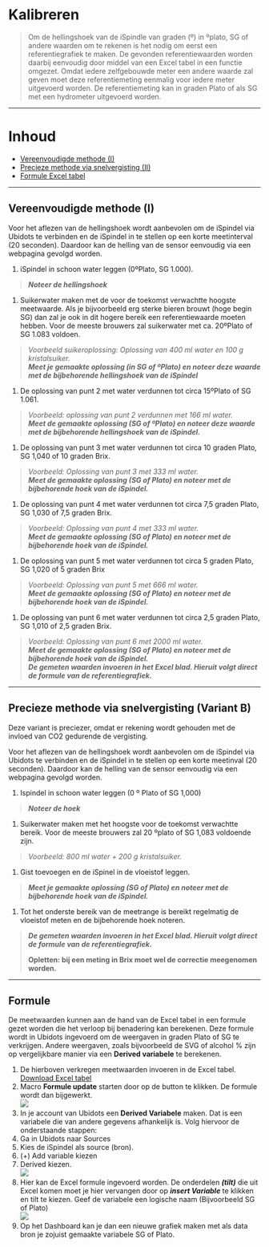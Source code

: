 # Kalibreren

>Om de hellingshoek van de iSpindle van graden (º) in ºplato, SG of andere waarden om te rekenen is het nodig om eerst een referentiegrafiek te maken. De gevonden referentiewaarden worden daarbij eenvoudig door middel van een Excel tabel in een functie omgezet. Omdat iedere zelfgebouwde meter een andere waarde zal geven moet deze referentiemeting eenmalig voor iedere meter uitgevoerd worden. De referentiemeting kan in graden Plato of als SG met een hydrometer uitgevoerd worden.

***

# Inhoud
- [Vereenvoudigde methode (I)](#vereenvoudigde-methode-(I))
- [Precieze methode via snelvergisting (II)](#precieze-methode-via-snelvergisting-(II))
- [Formule Excel tabel](#formule)

***

## Vereenvoudigde methode (I)


Voor het aflezen van de hellingshoek wordt aanbevolen om de iSpindel via Ubidots te verbinden en de iSpindel in te stellen op een korte meetinterval (20 seconden). Daardoor kan de helling van de sensor eenvoudig via een webpagina gevolgd worden.

1. iSpindel in schoon water leggen (0ºPlato, SG 1.000).   
> ***Noteer de hellingshoek***

1. Suikerwater maken met de voor de toekomst verwachtte hoogste meetwaarde. Als je bijvoorbeeld erg sterke bieren brouwt (hoge begin SG) dan zal je ook in dit hogere bereik een referentiewaarde moeten hebben. Voor de meeste brouwers zal suikerwater met ca. 20ºPlato of SG 1.083 voldoen.      
> *Voorbeeld suikeroplossing: Oplossing van 400 ml water en 100 g kristalsuiker.*     
> ***Meet je gemaakte oplossing (in SG of ºPlato) en noteer deze waarde met de bijbehorende hellingshoek van de iSpindel***

1. De oplossing van punt 2 met water verdunnen tot circa 15ºPlato of SG 1.061.      
>*Voorbeeld: oplossing van punt 2  verdunnen met 166 ml water.*     
>***Meet de gemaakte oplossing (SG of ºPlato) en noteer deze waarde met de bijbehorende hellingshoek van de iSpindel.***        

1. De oplossing van punt 3 met water verdunnen tot circa 10 graden Plato, SG 1,040 of 10 graden Brix.       
>*Voorbeeld: Oplossing van punt 3 met 333 ml water.*        
>***Meet de gemaakte oplossing (SG of Plato) en noteer met de bijbehorende hoek van de iSpindel.***     

1. De oplossing van punt 4 met water verdunnen tot circa 7,5 graden Plato, SG 1,030 of 7,5 graden Brix.
>*Voorbeeld: Oplossing van punt 4 met 333 ml water.*        
>***Meet de gemaakte oplossing (SG of Plato) en noteer met de bijbehorende hoek van de iSpindel.***     

1. De oplossing van punt 5 met water verdunnen tot circa 5 graden Plato, SG 1,020 of 5 graden Brix
>*Voorbeeld: Oplossing van punt 5 met 666 ml water.*        
>***Meet de gemaakte oplossing (SG of Plato) en noteer met de bijbehorende hoek van de iSpindel.***     

1. De oplossing van punt 6 met water verdunnen tot circa 2,5 graden Plato, SG 1,010 of 2,5 graden Brix.     
>*Voorbeeld: Oplossing van punt 6  met 2000 ml water.*      
>***Meet de gemaakte oplossing (SG of Plato) en noteer met de bijbehorende hoek van de iSpindel.        
>De gemeten waarden invoeren in het Excel blad. Hieruit volgt direct de formule van de referentiegrafiek.***

***
 
## Precieze methode via snelvergisting (Variant B)

Deze variant is preciezer, omdat er rekening wordt gehouden met de invloed van CO2 gedurende de vergisting.

Voor het aflezen van de hellingshoek wordt aanbevolen om de iSpindel  via Ubidots te verbinden en de iSpindel in te stellen op een korte meetinval (20 seconden). Daardoor kan de helling van de sensor eenvoudig via een webpagina gevolgd worden.
1. Ispindel in schoon water leggen (0 º Plato of SG 1,000)      
>***Noteer de hoek***

1. Suikerwater maken met het hoogste voor de toekomst verwachtte bereik. Voor de meeste brouwers zal 20 ºplato of  SG 1,083 voldoende zijn.     
>*Voorbeeld: 800 ml water + 200 g kristalsuiker.*

1. Gist toevoegen en de iSpinel in de vloeistof leggen.         
>***Meet je gemaakte oplossing (SG of Plato) en noteer met de bijbehorende hoek van de iSpindel.***

1. Tot het onderste bereik van de meetrange is bereikt regelmatig de vloeistof meten en de bijbehorende hoek noteren.       
>***De gemeten waarden invoeren in het Excel blad. Hieruit volgt direct de formule van de referentiegrafiek.***     
>
>****Opletten: bij een meting in Brix moet wel de correctie meegenomen worden.**** 

***

## Formule

De meetwaarden kunnen aan de hand van de Excel tabel in een formule gezet worden die het verloop bij benadering kan berekenen. Deze formule wordt in Ubidots ingevoerd om de weergaven in graden Plato of SG te verkrijgen.
Andere weergaven, zoals bijvoorbeeld de SVG of alcohol % zijn op vergelijkbare manier via een **Derived variabele** te berekenen.

1. De hierboven verkregen meetwaarden invoeren in de Excel tabel.       
[Download Excel tabel](https://github.com/universam1/iSpindel/blob/master/docs/Kalibrierung.xlsm)
2. Macro **Formule update** starten door op de button te klikken. De formule wordt dan bijgewerkt.      
![](https://github.com/universam1/iSpindel/blob/master/docs/Excelcalc.jpg)
3. In je account van Ubidots een **Derived Variabele** maken. Dat is een variabele die van andere gegevens afhankelijk is. Volg hiervoor de onderstaande stappen:
4. Ga in Ubidots naar Sources
5. Kies de iSpindel als source (bron).
6. (+) Add variable kiezen
7. Derived kiezen.      
![](https://github.com/universam1/iSpindel/blob/master/docs/Ubiderived.jpg)
8. Hier kan de Excel formule ingevoerd worden. De onderdelen ***(tilt)*** die uit Excel komen moet je hier vervangen door op ***insert Variable*** te klikken en tilt te kiezen. Geef de variabele een logische naam (Bijvoorbeeld SG of Plato)     
![](https://github.com/universam1/iSpindel/blob/master/docs/Ubiplato.jpg)
9. Op het Dashboard kan je dan een nieuwe grafiek maken met als data bron je zojuist gemaakte variabele SG of Plato.


